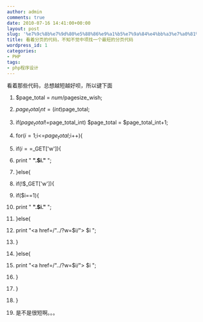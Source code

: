 ```yaml
---
author: admin
comments: true
date: 2010-07-16 14:41:00+00:00
layout: post
slug: '%e7%9c%8b%e7%9d%80%e5%88%86%e9%a1%b5%e7%9a%84%e4%bb%a3%e7%a0%81%ef%bc%8c%e4%b8%8d%e7%9f%a5%e4%b8%8d%e8%a7%89%e4%b8%ad%e9%a1%b9%e6%89%be%e4%b8%80%e4%b8%aa%e6%9c%80%e7%9f%ad%e7%9a%84%e5%88%86%e9%a1%b5e'
title: 看着分页的代码，不知不觉中项找一个最短的分页代码
wordpress_id: 1
categories:
- PHP
tags:
- php程序设计
---
```





看着那些代码，总想越短越好呗，所以键下面






  1. $page_total = $num/$pagesize_wish; 


  2. $page_total_int = (int)$page_total; 


  3. if($page_total!=$page_total_int) $page_total = $page_total_int+1; 


  4. for($i=1;$i<=$page_total;$i++){ 


  5. if($i==$_GET['w']){ 


  6. print " <strong>".$i."</strong> "; 


  7. }else{ 


  8. if(!$_GET['w']){ 


  9. if($i==1){ 


  10. print " <strong>".$i."</strong> "; 


  11. }else{ 


  12. print "<a href=/"../?w=$i/"> $i </a>"; 


  13. } 


  14. }else{ 


  15. print "<a href=/"../?w=$i/"> $i </a>"; 


  16. } 


  17. } 


  18. }


  19. 是不是很短啊。。。



